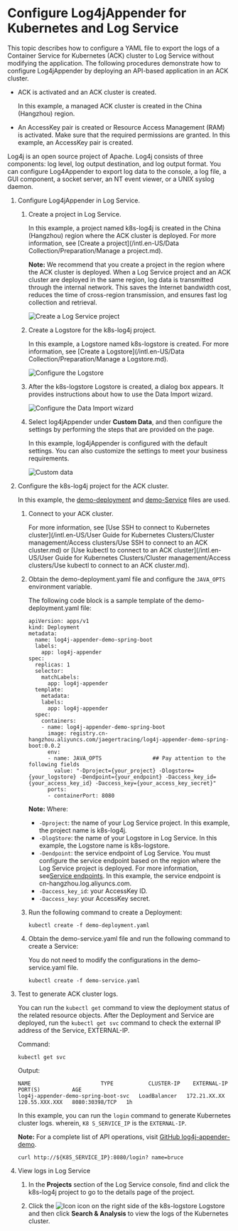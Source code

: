 # Configure Log4jAppender for Kubernetes and Log Service

This topic describes how to configure a YAML file to export the logs of a Container Service for Kubernetes \(ACK\) cluster to Log Service without modifying the application. The following procedures demonstrate how to configure Log4jAppender by deploying an API-based application in an ACK cluster.

-   ACK is activated and an ACK cluster is created.

    In this example, a managed ACK cluster is created in the China \(Hangzhou\) region.

-   An AccessKey pair is created or Resource Access Management \(RAM\) is activated. Make sure that the required permissions are granted. In this example, an AccessKey pair is created.

Log4j is an open source project of Apache. Log4j consists of three components: log level, log output destination, and log output format. You can configure Log4Appender to export log data to the console, a log file, a GUI component, a socket server, an NT event viewer, or a UNIX syslog daemon.

1.  Configure Log4jAppender in Log Service.

    1.  Create a project in Log Service.

        In this example, a project named k8s-log4j is created in the China \(Hangzhou\) region where the ACK cluster is deployed. For more information, see [Create a project](/intl.en-US/Data Collection/Preparation/Manage a project.md).

        **Note:** We recommend that you create a project in the region where the ACK cluster is deployed. When a Log Service project and an ACK cluster are deployed in the same region, log data is transmitted through the internal network. This saves the Internet bandwidth cost, reduces the time of cross-region transmission, and ensures fast log collection and retrieval.

        ![Create a Log Service project](https://static-aliyun-doc.oss-accelerate.aliyuncs.com/assets/img/en-US/5055359951/p10630.png)

    2.  Create a Logstore for the k8s-log4j project.

        In this example, a Logstore named k8s-logstore is created. For more information, see [Create a Logstore](/intl.en-US/Data Collection/Preparation/Manage a Logstore.md).

        ![Configure the Logstore](https://static-aliyun-doc.oss-accelerate.aliyuncs.com/assets/img/en-US/5055359951/p10632.png)

    3.  After the k8s-logstore Logstore is created, a dialog box appears. It provides instructions about how to use the Data Import wizard.

        ![Configure the Data Import wizard](https://static-aliyun-doc.oss-accelerate.aliyuncs.com/assets/img/en-US/5055359951/p10633.png)

    4.  Select log4jAppender under **Custom Data**, and then configure the settings by performing the steps that are provided on the page.

        In this example, log4jAppender is configured with the default settings. You can also customize the settings to meet your business requirements.

        ![Custom data](https://static-aliyun-doc.oss-accelerate.aliyuncs.com/assets/img/en-US/1155359951/p10634.png)

2.  Configure the k8s-log4j project for the ACK cluster.

    In this example, the [demo-deployment](https://github.com/brucewu-fly/log4j-appender-demo-spring-boot/blob/master/k8s/demo-deployment.yaml) and [demo-Service](https://github.com/brucewu-fly/log4j-appender-demo-spring-boot/blob/master/k8s/demo-service.yaml) files are used.

    1.  Connect to your ACK cluster.

        For more information, see [Use SSH to connect to Kubernetes cluster](/intl.en-US/User Guide for Kubernetes Clusters/Cluster management/Access clusters/Use SSH to connect to an ACK cluster.md) or [Use kubectl to connect to an ACK cluster](/intl.en-US/User Guide for Kubernetes Clusters/Cluster management/Access clusters/Use kubectl to connect to an ACK cluster.md).

    2.  Obtain the demo-deployment.yaml file and configure the `JAVA_OPTS` environment variable.

        The following code block is a sample template of the demo-deployment.yaml file:

        ```
        apiVersion: apps/v1
        kind: Deployment
        metadata:
          name: log4j-appender-demo-spring-boot
          labels:
            app: log4j-appender
        spec:
          replicas: 1
          selector:
            matchLabels:
              app: log4j-appender
          template:
            metadata:
            labels:
              app: log4j-appender
          spec:
            containers:
            - name: log4j-appender-demo-spring-boot
              image: registry.cn-hangzhou.aliyuncs.com/jaegertracing/log4j-appender-demo-spring-boot:0.0.2
              env:
              - name: JAVA_OPTS                ## Pay attention to the following fields
                value: "-Dproject={your_project} -Dlogstore={your_logstore} -Dendpoint={your_endpoint} -Daccess_key_id={your_access_key_id} -Daccess_key={your_access_key_secret}"
              ports:
              - containerPort: 8080
        ```

        **Note:** Where:

        -   `-Dproject`: the name of your Log Service project. In this example, the project name is k8s-log4j.
        -   `-DlogStore`: the name of your Logstore in Log Service. In this example, the Logstore name is k8s-logstore.
        -   `-Dendpoint`: the service endpoint of Log Service. You must configure the service endpoint based on the region where the Log Service project is deployed. For more information, see[Service endpoints](https://www.alibabacloud.com/help/zh/doc-detail/29008.htm). In this example, the service endpoint is cn-hangzhou.log.aliyuncs.com.
        -   `-Daccess_key_id`: your AccessKey ID.
        -   `-Daccess_key`: your AccessKey secret.
    3.  Run the following command to create a Deployment:

        ```
        kubectl create -f demo-deployment.yaml
        ```

    4.  Obtain the demo-service.yaml file and run the following command to create a Service:

        You do not need to modify the configurations in the demo-service.yaml file.

        ```
        kubectl create -f demo-service.yaml
        ```

3.  Test to generate ACK cluster logs.

    You can run the `kubectl get` command to view the deployment status of the related resource objects. After the Deployment and Service are deployed, run the `kubectl get svc` command to check the external IP address of the Service, EXTERNAL-IP.

    Command:

    ```
    kubectl get svc
    ```

    Output:

    ```
    NAME                      TYPE           CLUSTER-IP    EXTERNAL-IP      PORT(S)          AGE
    log4j-appender-demo-spring-boot-svc   LoadBalancer   172.21.XX.XX   120.55.XXX.XXX   8080:30398/TCP   1h
    ```

    In this example, you can run the `login` command to generate Kubernetes cluster logs. wherein, `K8 S_SERVICE_IP` is the `EXTERNAL-IP`.

    **Note:** For a complete list of API operations, visit [GitHub log4j-appender-demo](https://github.com/brucewu-fly/log4j-appender-demo-spring-boot).

    ```
    curl http://${K8S_SERVICE_IP}:8080/login? name=bruce
    ```

4.  View logs in Log Service

    1.  In the **Projects** section of the Log Service console, find and click the k8s-log4j project to go to the details page of the project.

    2.  Click the ![Icon](https://static-aliyun-doc.oss-accelerate.aliyuncs.com/assets/img/en-US/5055359951/p55777.png) icon on the right side of the k8s-logstore Logstore and then click **Search & Analysis** to view the logs of the Kubernetes cluster.


